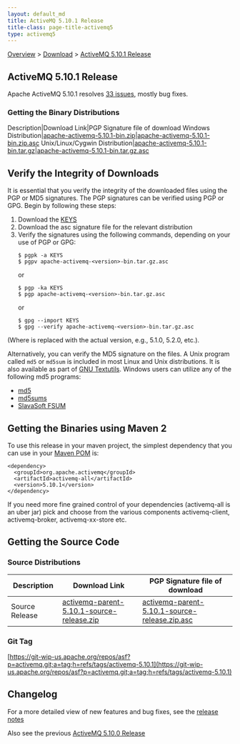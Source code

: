 ```yaml
---
layout: default_md
title: ActiveMQ 5.10.1 Release 
title-class: page-title-activemq5
type: activemq5
---
```


[Overview](overview) > [Download](download) > [ActiveMQ 5.10.1 Release](activemq-5101-release)

ActiveMQ 5.10.1 Release
-----------------------

Apache ActiveMQ 5.10.1 resolves [33 issues](https://issues.apache.org/jira/browse/AMQ-5514?jql=fixVersion%20%3D%205.10.1%20AND%20project%20%3D%20AMQ), mostly bug fixes.

### Getting the Binary Distributions

Description|Download Link|PGP Signature file of download
Windows Distribution|[apache-activemq-5.10.1-bin.zip](http://archive.apache.org/dist/activemq/5.10.1/apache-activemq-5.10.1-bin.zip)|[apache-activemq-5.10.1-bin.zip.asc](http://archive.apache.org/dist/activemq/5.10.1/apache-activemq-5.10.1-bin.zip.asc)
Unix/Linux/Cygwin Distribution|[apache-activemq-5.10.1-bin.tar.gz](http://archive.apache.org/dist/activemq/5.10.1/apache-activemq-5.10.1-bin.tar.gz)|[apache-activemq-5.10.1-bin.tar.gz.asc](http://archive.apache.org/dist/activemq/5.10.1/apache-activemq-5.10.1-bin.tar.gz.asc)

Verify the Integrity of Downloads
---------------------------------

It is essential that you verify the integrity of the downloaded files using the PGP or MD5 signatures. The PGP signatures can be verified using PGP or GPG. Begin by following these steps:

1.  Download the [KEYS](http://www.apache.org/dist/activemq/KEYS)
2.  Download the asc signature file for the relevant distribution
3.  Verify the signatures using the following commands, depending on your use of PGP or GPG:
    ```
    $ pgpk -a KEYS
    $ pgpv apache-activemq-<version>-bin.tar.gz.asc
    ```
    or
    ```
    $ pgp -ka KEYS
    $ pgp apache-activemq-<version>-bin.tar.gz.asc
    ```
    or
    ```
    $ gpg --import KEYS
    $ gpg --verify apache-activemq-<version>-bin.tar.gz.asc
    ```

(Where <version> is replaced with the actual version, e.g., 5.1.0, 5.2.0, etc.).

Alternatively, you can verify the MD5 signature on the files. A Unix program called `md5` or `md5sum` is included in most Linux and Unix distributions. It is also available as part of [GNU Textutils](http://www.gnu.org/software/textutils/textutils.html). Windows users can utilize any of the following md5 programs:

*   [md5](http://www.fourmilab.ch/md5/)
*   [md5sums](http://www.pc-tools.net/win32/md5sums/)
*   [SlavaSoft FSUM](http://www.slavasoft.com/fsum/)

Getting the Binaries using Maven 2
----------------------------------

To use this release in your maven project, the simplest dependency that you can use in your [Maven POM](http://maven.apache.org/guides/introduction/introduction-to-the-pom.html) is:
```
<dependency>
  <groupId>org.apache.activemq</groupId>
  <artifactId>activemq-all</artifactId>
  <version>5.10.1</version>
</dependency>
```
If you need more fine grained control of your dependencies (activemq-all is an uber jar) pick and choose from the various components activemq-client, activemq-broker, activemq-xx-store etc.

Getting the Source Code
-----------------------

### Source Distributions

Description|Download Link|PGP Signature file of download
---|---|---
Source Release|[activemq-parent-5.10.1-source-release.zip](http://archive.apache.org/dist/activemq/5.10.1/activemq-parent-5.10.1-source-release.zip)|[activemq-parent-5.10.1-source-release.zip.asc](https://archive.apache.org/dist/activemq/5.10.1/activemq-parent-5.10.1-source-release.zip.asc)

### Git Tag

[https://git-wip-us.apache.org/repos/asf?p=activemq.git;a=tag;h=refs/tags/activemq-5.10.1](https://git-wip-us.apache.org/repos/asf?p=activemq.git;a=tag;h=refs/tags/activemq-5.10.1)

Changelog
---------

For a more detailed view of new features and bug fixes, see the [release notes](https://issues.apache.org/jira/secure/ReleaseNote.jspa?projectId=12311210&version=12326456)

Also see the previous [ActiveMQ 5.10.0 Release](activemq-5100-release)

